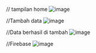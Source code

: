 // tampilan home
![image](https://github.com/user-attachments/assets/a0cd3b19-dcd0-4d2f-86c8-3e99742709ed)

//Tambah data
![image](https://github.com/user-attachments/assets/afd72c9f-39d5-4e40-8b03-7cc9667a965f)

//Data berhasil di  tambah
![image](https://github.com/user-attachments/assets/ffe26c13-c9b7-4bc3-adf2-acfde68d42f8)

//Firebase
![image](https://github.com/user-attachments/assets/989df739-8078-493f-b634-e4628efdfef2)

